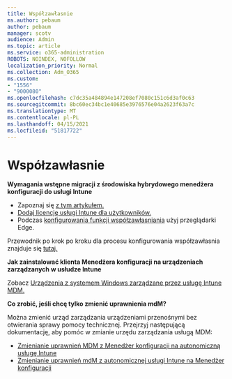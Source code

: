 ```yaml
---
title: Współzawłasnie
ms.author: pebaum
author: pebaum
manager: scotv
audience: Admin
ms.topic: article
ms.service: o365-administration
ROBOTS: NOINDEX, NOFOLLOW
localization_priority: Normal
ms.collection: Adm_O365
ms.custom:
- "1556"
- "9000080"
ms.openlocfilehash: c7dc35a484894e147208ef7080c151c6d3af0c63
ms.sourcegitcommit: 8bc60ec34bc1e40685e3976576e04a2623f63a7c
ms.translationtype: MT
ms.contentlocale: pl-PL
ms.lasthandoff: 04/15/2021
ms.locfileid: "51817722"
---
```

# <a name="co-management"></a>Współzawłasnie

**Wymagania wstępne migracji z środowiska hybrydowego menedżera konfiguracji do usługi Intune**

- Zapoznaj się [z tym artykułem.](https://docs.microsoft.com/mem/configmgr/mdm/understand/what-happened-to-hybrid)
- [Dodaj licencję usługi Intune dla użytkowników.](https://docs.microsoft.com/mem/intune/fundamentals/licenses-assign)
- Podczas [konfigurowania funkcji współzawłasniania](https://www.microsoft.com/edge) użyj przeglądarki Edge.

Przewodnik po krok po kroku dla procesu konfigurowania współzawłasnia znajduje się [tutaj.](https://admin.microsoft.com/AdminPortal/Home?#/modernonboarding/comanagesetupguide)

**Jak zainstalować klienta Menedżera konfiguracji na urządzeniach zarządzanych w usłudze Intune**

Zobacz [Urządzenia z systemem Windows zarządzane przez usługę Intune MDM.](https://docs.microsoft.com/mem/configmgr/core/clients/deploy/deploy-clients-to-windows-computers#bkmk_mdm)

**Co zrobić, jeśli chcę tylko zmienić uprawnienia mdM?**

Można zmienić urząd zarządzania urządzeniami przenośnymi bez otwierania sprawy pomocy technicznej. Przejrzyj następującą dokumentację, aby pomóc w zmianie urzędu zarządzania usługą MDM:

- [Zmienianie uprawnień MDM z Menedżer konfiguracji na autonomiczną usługę Intune](https://docs.microsoft.com/mem/configmgr/mdm/understand/what-happened-to-hybrid)
- [Zmienianie uprawnień mdM z autonomicznej usługi Intune na Menedżer konfiguracji](https://docs.microsoft.com/mem/configmgr/mdm/understand/what-happened-to-hybrid)
